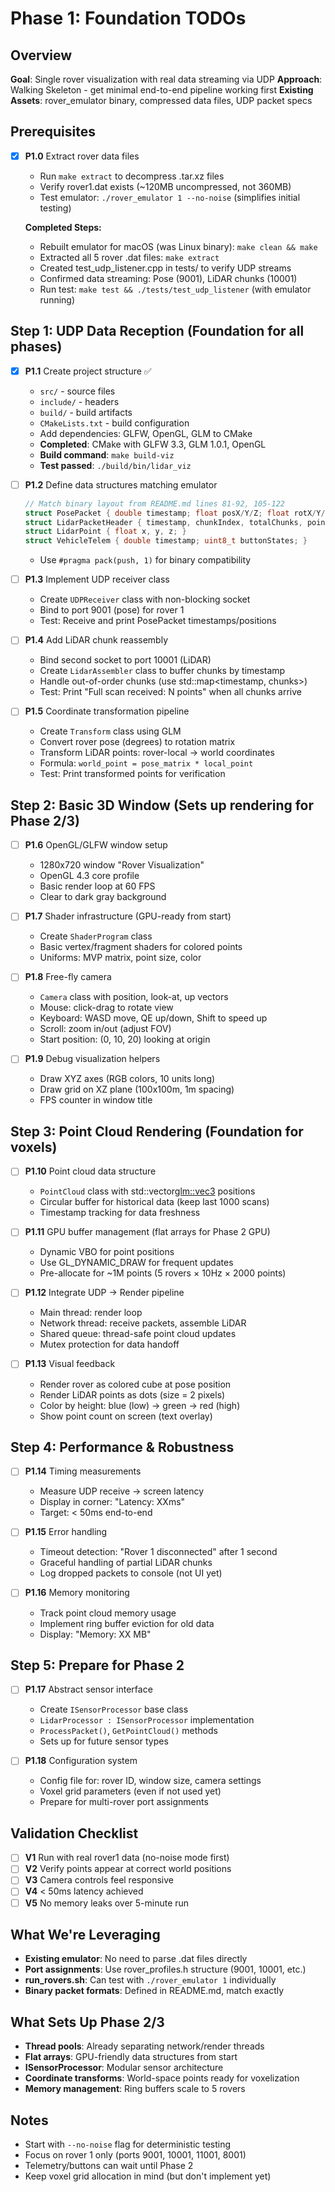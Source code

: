 # Phase 1: Foundation TODOs

## Overview
**Goal**: Single rover visualization with real data streaming via UDP
**Approach**: Walking Skeleton - get minimal end-to-end pipeline working first
**Existing Assets**: rover_emulator binary, compressed data files, UDP packet specs

## Prerequisites
- [x] **P1.0** Extract rover data files
  - Run `make extract` to decompress .tar.xz files
  - Verify rover1.dat exists (~120MB uncompressed, not 360MB)
  - Test emulator: `./rover_emulator 1 --no-noise` (simplifies initial testing)
  
  **Completed Steps:**
  - Rebuilt emulator for macOS (was Linux binary): `make clean && make`
  - Extracted all 5 rover .dat files: `make extract`
  - Created test_udp_listener.cpp in tests/ to verify UDP streams
  - Confirmed data streaming: Pose (9001), LiDAR chunks (10001)
  - Run test: `make test && ./tests/test_udp_listener` (with emulator running)

## Step 1: UDP Data Reception (Foundation for all phases)
- [x] **P1.1** Create project structure ✅
  - `src/` - source files
  - `include/` - headers
  - `build/` - build artifacts
  - `CMakeLists.txt` - build configuration
  - Add dependencies: GLFW, OpenGL, GLM to CMake
  - **Completed**: CMake with GLFW 3.3, GLM 1.0.1, OpenGL
  - **Build command**: `make build-viz`
  - **Test passed**: `./build/bin/lidar_viz`

- [ ] **P1.2** Define data structures matching emulator
  ```cpp
  // Match binary layout from README.md lines 81-92, 105-122
  struct PosePacket { double timestamp; float posX/Y/Z; float rotX/Y/Zdeg; }
  struct LidarPacketHeader { timestamp, chunkIndex, totalChunks, pointsInThisChunk }
  struct LidarPoint { float x, y, z; }
  struct VehicleTelem { double timestamp; uint8_t buttonStates; }
  ```
  - Use `#pragma pack(push, 1)` for binary compatibility

- [ ] **P1.3** Implement UDP receiver class
  - Create `UDPReceiver` class with non-blocking socket
  - Bind to port 9001 (pose) for rover 1
  - Test: Receive and print PosePacket timestamps/positions

- [ ] **P1.4** Add LiDAR chunk reassembly
  - Bind second socket to port 10001 (LiDAR)
  - Create `LidarAssembler` class to buffer chunks by timestamp
  - Handle out-of-order chunks (use std::map<timestamp, chunks>)
  - Test: Print "Full scan received: N points" when all chunks arrive

- [ ] **P1.5** Coordinate transformation pipeline
  - Create `Transform` class using GLM
  - Convert rover pose (degrees) to rotation matrix
  - Transform LiDAR points: rover-local → world coordinates
  - Formula: `world_point = pose_matrix * local_point`
  - Test: Print transformed points for verification

## Step 2: Basic 3D Window (Sets up rendering for Phase 2/3)
- [ ] **P1.6** OpenGL/GLFW window setup
  - 1280x720 window "Rover Visualization"
  - OpenGL 4.3 core profile
  - Basic render loop at 60 FPS
  - Clear to dark gray background

- [ ] **P1.7** Shader infrastructure (GPU-ready from start)
  - Create `ShaderProgram` class
  - Basic vertex/fragment shaders for colored points
  - Uniforms: MVP matrix, point size, color

- [ ] **P1.8** Free-fly camera
  - `Camera` class with position, look-at, up vectors
  - Mouse: click-drag to rotate view
  - Keyboard: WASD move, QE up/down, Shift to speed up
  - Scroll: zoom in/out (adjust FOV)
  - Start position: (0, 10, 20) looking at origin

- [ ] **P1.9** Debug visualization helpers
  - Draw XYZ axes (RGB colors, 10 units long)
  - Draw grid on XZ plane (100x100m, 1m spacing)
  - FPS counter in window title

## Step 3: Point Cloud Rendering (Foundation for voxels)
- [ ] **P1.10** Point cloud data structure
  - `PointCloud` class with std::vector<glm::vec3> positions
  - Circular buffer for historical data (keep last 1000 scans)
  - Timestamp tracking for data freshness

- [ ] **P1.11** GPU buffer management (flat arrays for Phase 2 GPU)
  - Dynamic VBO for point positions
  - Use GL_DYNAMIC_DRAW for frequent updates
  - Pre-allocate for ~1M points (5 rovers × 10Hz × 2000 points)

- [ ] **P1.12** Integrate UDP → Render pipeline
  - Main thread: render loop
  - Network thread: receive packets, assemble LiDAR
  - Shared queue: thread-safe point cloud updates
  - Mutex protection for data handoff

- [ ] **P1.13** Visual feedback
  - Render rover as colored cube at pose position
  - Render LiDAR points as dots (size = 2 pixels)
  - Color by height: blue (low) → green → red (high)
  - Show point count on screen (text overlay)

## Step 4: Performance & Robustness
- [ ] **P1.14** Timing measurements
  - Measure UDP receive → screen latency
  - Display in corner: "Latency: XXms"
  - Target: < 50ms end-to-end

- [ ] **P1.15** Error handling
  - Timeout detection: "Rover 1 disconnected" after 1 second
  - Graceful handling of partial LiDAR chunks
  - Log dropped packets to console (not UI yet)

- [ ] **P1.16** Memory monitoring
  - Track point cloud memory usage
  - Implement ring buffer eviction for old data
  - Display: "Memory: XX MB"

## Step 5: Prepare for Phase 2
- [ ] **P1.17** Abstract sensor interface
  - Create `ISensorProcessor` base class
  - `LidarProcessor : ISensorProcessor` implementation
  - `ProcessPacket()`, `GetPointCloud()` methods
  - Sets up for future sensor types

- [ ] **P1.18** Configuration system
  - Config file for: rover ID, window size, camera settings
  - Voxel grid parameters (even if not used yet)
  - Prepare for multi-rover port assignments

## Validation Checklist
- [ ] **V1** Run with real rover1 data (no-noise mode first)
- [ ] **V2** Verify points appear at correct world positions
- [ ] **V3** Camera controls feel responsive
- [ ] **V4** < 50ms latency achieved
- [ ] **V5** No memory leaks over 5-minute run

## What We're Leveraging
- **Existing emulator**: No need to parse .dat files directly
- **Port assignments**: Use rover_profiles.h structure (9001, 10001, etc.)
- **run_rovers.sh**: Can test with `./rover_emulator 1` individually
- **Binary packet formats**: Defined in README.md, match exactly

## What Sets Up Phase 2/3
- **Thread pools**: Already separating network/render threads
- **Flat arrays**: GPU-friendly data structures from start
- **ISensorProcessor**: Modular sensor architecture
- **Coordinate transforms**: World-space points ready for voxelization
- **Memory management**: Ring buffers scale to 5 rovers

## Notes
- Start with `--no-noise` flag for deterministic testing
- Focus on rover 1 only (ports 9001, 10001, 11001, 8001)
- Telemetry/buttons can wait until Phase 2
- Keep voxel grid allocation in mind (but don't implement yet)
